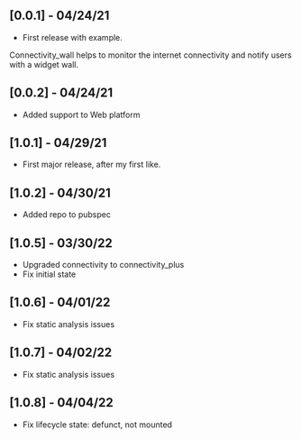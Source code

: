 ## [0.0.1] - 04/24/21

* First release with example.

Connectivity_wall helps to monitor the internet connectivity and notify users with a  widget wall.

## [0.0.2] - 04/24/21

* Added support to Web platform

## [1.0.1] - 04/29/21

* First major release, after my first like.

## [1.0.2] - 04/30/21

* Added repo to pubspec

## [1.0.5] - 03/30/22

* Upgraded connectivity to connectivity_plus
* Fix initial state

## [1.0.6] - 04/01/22

* Fix static analysis issues

## [1.0.7] - 04/02/22

* Fix static analysis issues

## [1.0.8] - 04/04/22

* Fix lifecycle state: defunct, not mounted